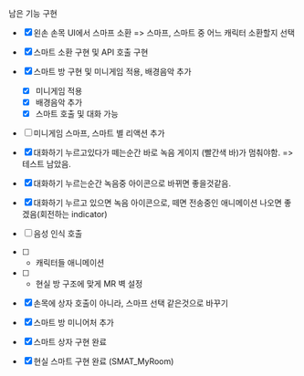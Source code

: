 남은 기능 구현
- [x] 왼손 손목 UI에서 스마프 소환 => 스마프, 스마트 중 어느 캐릭터 소환할지 선택
- [x] 스마트 소환 구현 및 API 호출 구현
- [x] 스마트 방 구현 및 미니게임 적용, 배경음악 추가
	- [x] 미니게임 적용
	- [x] 배경음악 추가
	- [x] 스마트 호출 및 대화 가능
- [ ] 미니게임 스마프, 스마트 별 리액션 추가
- [x] 대화하기 누르고있다가 떼는순간 바로 녹음 게이지 (빨간색 바)가 멈춰야함. => 테스트 남았음.
- [x] 대화하기 누르는순간 녹음중 아이콘으로 바뀌면 좋을것같음. 
- [x] 대화하기 누르고 있으면 녹음 아이콘으로, 떼면 전송중인 애니메이션 나오면 좋겠음(회전하는 indicator)
- [ ] 음성 인식 호출
- [ ] + 캐릭터들 애니메이션
- [ ] + 현실 방 구조에 맞게 MR 벽 설정
- [x] 손목에 상자 호출이 아니라, 스마프 선택 같은것으로 바꾸기
- [x] 스마트 방 미니어처 추가

- [x] 스마트 상자 구현 완료
- [x] 현실 스마트 구현 완료 (SMAT_MyRoom)